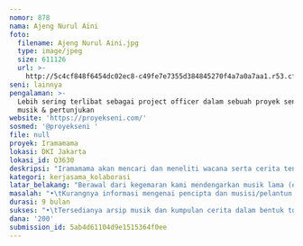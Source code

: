 ```yaml
---
nomor: 878
nama: Ajeng Nurul Aini
foto:
  filename: Ajeng Nurul Aini.jpg
  type: image/jpeg
  size: 611126
  url: >-
    http://5c4cf848f6454dc02ec8-c49fe7e7355d384845270f4a7a0a7aa1.r53.cf2.rackcdn.com/35625105-4344-4ca8-a8d6-a8cd2103f945/Ajeng%20Nurul%20Aini.jpg
seni: lainnya
pengalaman: >-
  Lebih sering terlibat sebagai project officer dalam sebuah proyek seni rupa,
  musik & pertunjukan
website: 'https://proyekseni.com/'
sosmed: '@proyekseni '
file: null
proyek: Iramamama
lokasi: DKI Jakarta
lokasi_id: Q3630
deskripsi: "Iramamama akan mencari dan meneliti wacana serta cerita tentang para pencipta dan musisi/pelantun perempuan pada lagu-lagu mereka di dalam kancah musik populer Indonesia era 1910-1980an. \r\n\r\nArsip yang terkumpul akan dipresentasikan ulang dengan bahasa sekarang. Presentasinya akan berupa kompilasi arsip lagu, tulisan ringan, pengarsipan digital (website), rangkaian musik keliling di 5 titik wilayah DKI Jakarta, yang disertai dengan lokakarya dan ngobrol santai seputar lagu kenangan masa muda dan juga selera musik. Final proyek ini berupa showcase dari hasil temuan dan dokumentasi video dari presentasi keliling.\r\n\r\nSesungguhnya membaca posisi perempuan di dalam dunia musik populer di Indonesia era 1910-1980an sangat penting.  Karena di era saat itu kemunculan perempuan di ruang publik membutuhkan usaha tertentu dan tidak semua perempuan memiliki kesempatan yang mudah, baik dari pihak terdekat (keluarga) ataupun lingkungannya. Cerita-cerita tentang mereka diharapkan bisa menjadi inspirasi perempuan masa kini untuk terlibat di ruang publik, khususnya bidang kesenian.\r\n\r\nPresentasi yang digagas dalam proyek ini juga adalah upaya untuk memberikan hiburan di tengah keseharian para perempuan yang disibukan oleh urusan rumah tangga dan pekerjaan.\r\n\r\n"
kategori: kerjasama_kolaborasi
latar_belakang: "Berawal dari kegemaran kami mendengarkan musik lama (era 1950-an) baik dari Indonesia ataupun luar negeri. Kami membentuk Iramamama di tahun 2016, duo musik selektor yang beranggotakan dua orang sepupu bernama Marishka Soekarna & Ken Zefanya. Kami mulai mencari, mengumpulkan dan mengoleksi beberapa rekaman baik album ataupun single para musisi idola kami. \r\n\r\nSejalan dengan apa yang kami lakukan sampai dengan saat ini, yaitu memainkan kembali musik-musik lawas era 60’an-90’an, kamipun sering tampi di berbagai kesempatan seperti;  seperti pembukaan pameran seni rupa, gathering komunitas, sampai dengan undangan hajatan kawinan ataupun ulang tahun dan radio. Kami pun memiliki program rutin di 2017 ini, yaitu intimsession.\r\n\r\nBerangkat dari rutinitas kami tersebut dan keingintahuan kami untuk dapat mengenal lebih jauh musik populer Indonesia, munculah gagasan atau ide kami untuk dapat membuat proyek yang bertujuan untuk melestarikan dan mengenalkan kembali musik-musik Indonesia lawas dari tahun 1910 s/d 1980, yang dilantunkan oleh para penyanyi perempuan, ke dalam berbagai bentuk presentasi. \r\n\r\nSepengalaman kami cukup sulit mendapatkan akses terhadap lagu-lagu lawas Indonesia, apalagi yang khusus dilantunkan dan diciptakan oleh perempuan baik fisik maupun digitalnya. Oleh karena itulah kami berinisiatif membuat proyek penyediaan arsip pencipta dan musisi/pelantun perempuan serta penyebarluasan arsip tersebut.\r\n"
masalah: "•\tKurangnya informasi mengenai pencipta dan musisi/pelantun perempuan musik Indonesia\r\n•\tKurangnya wacana dari perspektif perempuan (bahkan peneliti perempuannya pun masih sulit ditemukan)\r\n•\tBerserakannya arsip perihal pencipta dan musisi/pelantun perempuan musik Indonesia\r\n"
durasi: 9 bulan
sukses: "•\tTersedianya arsip musik dan kumpulan cerita dalam bentuk tulisan ringan yang dapat diakses publik\r\n•\tTerlaksananya kegiatan musik keliling di 5 wilayah DKI Jakarta\r\n•\tTerlaksananya 1x presentasi final \r\n•\tMempresentasikan hasil temuan arsip musik di beberapa radio di Jakarta\r\n"
dana: '200'
submission_id: 5ab4d61104d9e1515364f0ee
---
```

